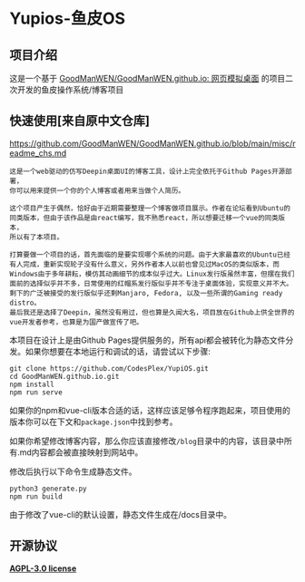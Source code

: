 # Yupios-鱼皮OS

## 项目介绍

这是一个基于 [GoodManWEN/GoodManWEN.github.io: 网页模拟桌面](https://github.com/GoodManWEN/GoodManWEN.github.io) 的项目二次开发的鱼皮操作系统/博客项目

## 快速使用[来自原中文仓库]

https://github.com/GoodManWEN/GoodManWEN.github.io/blob/main/misc/readme_chs.md

~~~
这是一个web驱动的仿写Deepin桌面UI的博客工具，设计上完全依托于Github Pages开源部署，
你可以用来提供一个你的个人博客或者用来当做个人简历。

这个项目产生于偶然，恰好由于近期需要整理一个博客做项目展示。作者在论坛看到Ubuntu的
同类版本，但由于该作品是由react编写，我不熟悉react，所以想要迁移一个vue的同类版本，
所以有了本项目。

打算要做一个项目的话，首先面临的是要实现哪个系统的问题。由于大家最喜欢的Ubuntu已经
有人完成，重新实现轮子没有什么意义，另外作者本人以前也曾见过MacOS的类似版本，而
Windows由于多年耕耘，模仿其动画细节的成本似乎过大。Linux发行版虽然丰富，但摆在我们
面前的选择似乎并不多，日常使用的红帽系发行版似乎并不专注于桌面体验，实现意义并不大。
剩下的广泛被接受的发行版似乎还剩Manjaro, Fedora, 以及一些所谓的Gaming ready distro。
最后我还是选择了Deepin，虽然没有用过，但也算是久闻大名，项目放在Github上供全世界的
vue开发者参考，也算是为国产做宣传了吧。
~~~

本项目在设计上是由Github Pages提供服务的，所有api都会被转化为静态文件分发。如果你想要在本地运行和调试的话，请尝试以下步骤:

~~~
git clone https://github.com/CodesPlex/YupiOS.git
cd GoodManWEN.github.io.git
npm install
npm run serve
~~~

如果你的npm和vue-cli版本合适的话，这样应该足够令程序跑起来，项目使用的版本你可以在下文和`package.json`中找到参考。

如果你希望修改博客内容，那么你应该直接修改`/blog`目录中的内容，该目录中所有.md内容都会被直接映射到网站中。

修改后执行以下命令生成静态文件。

```
python3 generate.py
npm run build
```

由于修改了vue-cli的默认设置，静态文件生成在/docs目录中。

## 开源协议

**[AGPL-3.0 license](https://github.com/CodesPlex/YupiOS#AGPL-3.0-1-ov-file)**
